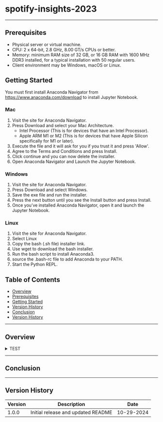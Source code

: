 # spotify-insights-2023

---

## Prerequisites
* Physical server or virtual machine.
* CPU: 2 x 64-bit, 2.8 GHz, 8.00 GT/s CPUs or better.
* Memory: minimum RAM size of 32 GB, or 16 GB RAM with 1600 MHz DDR3 installed, for a typical installation with 50 regular users.
* Client environment may be Windows, macOS or Linux.

## Getting Started

You must first install Anaconda Navigator from https://www.anaconda.com/download to install Jupyter Notebook. 

### Mac
1. Visit the site for Anaconda Navigator.
2. Press Download and select your Mac Architecture.
   * Intel Processor (This is for devices that have an Intel Processor).
   * Apple ARM M1 or M2 (This is for devices that have Apple Silicon specifically for M1 or later).
3. Execute the file and it will ask for you if you trust it and press 'Allow'.
4. Agree to the Terms and Conditions and press Install.
5. Click continue and you can now delete the installer.
6. Open Anaconda Navigator and Launch the Jupyter Notebook.

### Windows
1. Visit the site for Anaconda Navigator.
2. Press Download and select Windows.
3. Save the exe file and run the installer.
4. Press the next button until you see the Install button and press Install.
5. Once you’ve installed Anaconda Navigator, open it and launch the Jupyter Notebook.

### Linux
1. Visit the site for Anaconda Navigator.
2. Select Linux
3. Copy the bash (.sh file) installer link.
4. Use wget to download the bash installer.
5. Run the bash script to install Anaconda3.
6. source the .bash-rc file to add Anaconda to your PATH.
7. Start the Python REPL.

## Table of Contents
- [Overview](#Overview)
- [Prerequisites](#Prerequisites)
- [Getting Started](#Getting-Started)
- [Version History](#Version-History)
- [Conclusion](#Conclusion)
- [Version History](#Version-History)

---

## Overview
<details> 
<summary> TEST </summary>
  
TEST TEST TEST
  
</details>





---

## Conclusion

---

## Version History
| Version | Description                        | Date       |
| ------- | ---------------------------------- | ---------- |
| 1.0.0   | Initial release and updated README | 10-29-2024 |

